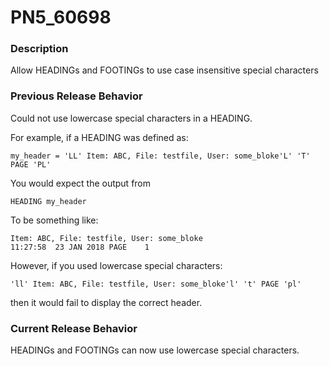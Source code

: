 # PN5_60698

<PageHeader />

### Description

Allow HEADINGs and FOOTINGs to use case insensitive special characters



### Previous Release Behavior

Could not use lowercase special characters in a HEADING.

For example, if a HEADING was defined as:

```
my_header = 'LL' Item: ABC, File: testfile, User: some_bloke'L' 'T' PAGE 'PL'
```

You would expect the output from

```
HEADING my_header
```

To be something like:

```
Item: ABC, File: testfile, User: some_bloke                          11:27:58  23 JAN 2018 PAGE    1
```

However, if you used lowercase special characters:

```
'll' Item: ABC, File: testfile, User: some_bloke'l' 't' PAGE 'pl'
```

then it would fail to display the correct header.



### Current Release Behavior

HEADINGs and FOOTINGs can now use lowercase special characters.

  
<PageFooter />
